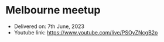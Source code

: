 # Melbourne meetup

- Delivered on: 7th June, 2023
- Youtube link: https://www.youtube.com/live/PSOyZNcgB2o
